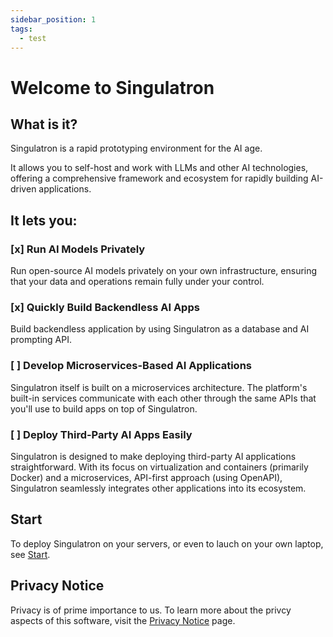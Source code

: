 ```yaml
---
sidebar_position: 1
tags:
  - test
---
```


# Welcome to Singulatron

## What is it?

Singulatron is a rapid prototyping environment for the AI age.

It allows you to self-host and work with LLMs and other AI technologies, offering a comprehensive framework and ecosystem for rapidly building AI-driven applications.

## It lets you:

### [x] Run AI Models Privately

Run open-source AI models privately on your own infrastructure, ensuring that your data and operations remain fully under your control.

### [x] Quickly Build Backendless AI Apps

Build backendless application by using Singulatron as a database and AI prompting API.

### [ ] Develop Microservices-Based AI Applications

Singulatron itself is built on a microservices architecture. The platform's built-in services communicate with each other through the same APIs that you'll use to build apps on top of Singulatron.

### [ ] Deploy Third-Party AI Apps Easily

Singulatron is designed to make deploying third-party AI applications straightforward. With its focus on virtualization and containers (primarily Docker) and a microservices, API-first approach (using OpenAPI), Singulatron seamlessly integrates other applications into its ecosystem.

## Start

To deploy Singulatron on your servers, or even to lauch on your own laptop, see [Start](./category/start/).

## Privacy Notice

Privacy is of prime importance to us. To learn more about the privcy aspects of this software, visit the [Privacy Notice](./privacy-notice) page.
